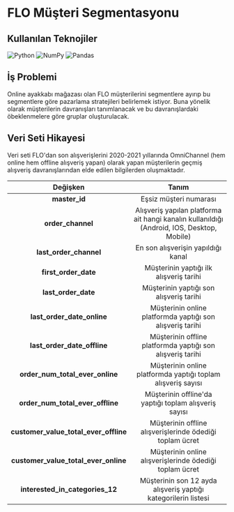 # FLO Müşteri Segmentasyonu

## Kullanılan Teknojiler

![Python](https://img.shields.io/badge/python-3670A0?style=for-the-badge&logo=python&logoColor=ffdd54) ![NumPy](https://img.shields.io/badge/numpy-%23013243.svg?style=for-the-badge&logo=numpy&logoColor=white) ![Pandas](https://img.shields.io/badge/pandas-%23150458.svg?style=for-the-badge&logo=pandas&logoColor=white)

## İş Problemi

Online ayakkabı mağazası olan FLO müşterilerini segmentlere ayırıp bu segmentlere göre pazarlama stratejileri belirlemek istiyor. Buna yönelik olarak müşterilerin davranışları tanımlanacak ve bu davranışlardaki öbeklenmelere göre gruplar oluşturulacak.

## Veri Seti Hikayesi

Veri seti FLO'dan son alışverişlerini 2020-2021 yıllarında OmniChannel (hem online hem offline alışveriş yapan) olarak yapan müşterilerin geçmiş alışveriş davranışlarından elde edilen bilgilerden oluşmaktadır.

| Değişken  | Tanım   |
|:-----:|:-------:|
|   **master_id**  | Eşsiz müşteri numarası |
|   **order_channel**  | Alışveriş yapılan platforma ait hangi kanalın kullanıldığı (Android, IOS, Desktop, Mobile) |
|   **last_order_channel**  | En son alışverişin yapıldığı kanal |
|   **first_order_date**  | Müşterinin yaptığı ilk alışveriş tarihi |
|   **last_order_date**  | Müşterinin yaptığı son alışveriş tarihi |
|   **last_order_date_online**  | Müşterinin online platformda yaptığı son alışveriş tarihi |
|   **last_order_date_offline**  | Müşterinin offline platformda yaptığı son alışveriş tarihi |
|   **order_num_total_ever_online**  | Müşterinin online platformda yaptığı toplam alışveriş sayısı |
|   **order_num_total_ever_offline**  | Müşterinin offline'da yaptığı toplam alışveriş sayısı |
|   **customer_value_total_ever_offline**  | Müşterinin offline alışverişlerinde ödediği toplam ücret  |
|   **customer_value_total_ever_online**  | Müşterinin online alışverişlerinde ödediği toplam ücret |
|   **interested_in_categories_12**  | Müşterinin son 12 ayda alışveriş yaptığı kategorilerin listesi |